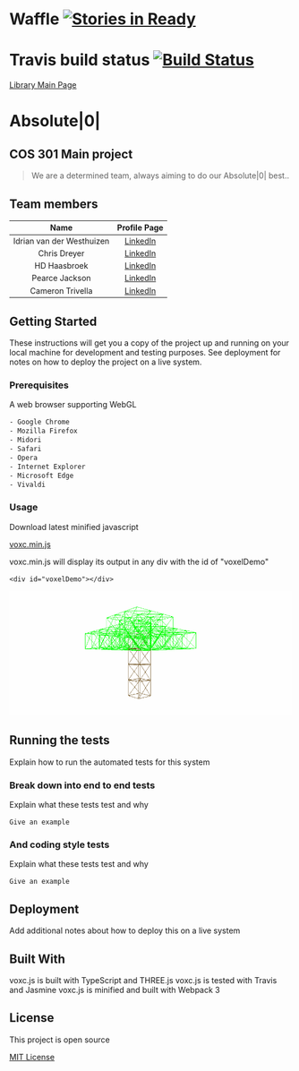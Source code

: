 # Waffle [![Stories in Ready](https://badge.waffle.io/Idrian/Absolute-0-.png?label=ready&title=Ready)](https://waffle.io/Idrian/Absolute-0-?utm_source=badge)

# Travis build status [![Build Status](https://travis-ci.org/Idrian/Absolute-0-.svg?branch=feature-file-conversion)](https://travis-ci.org/Idrian/Absolute-0-)

[Library Main Page](https://idrian.github.io/Absolute-0-/)

# Absolute|0| 
## COS 301 Main project

>We are a determined team, always aiming to do our Absolute|0| best..
## Team members

| Name       | Profile Page |
|:----------:|:------------:|
| Idrian van der Westhuizen | [LinkedIn](https://www.linkedin.com/in/eridianentertainment) |
| Chris Dreyer              | [LinkedIn](https://www.linkedin.com/in/chris-dreyer-a11a72142/)|
| HD Haasbroek | [LinkedIn](https://www.linkedin.com/in/hd-haasbroek-09a035140/) |
| Pearce Jackson |  [LinkedIn](https://www.linkedin.com/in/cameron-trivella-15ba74142/)|
| Cameron Trivella |  [LinkedIn](https://www.linkedin.com/in/pearce-jackson-32ba0073/)|


## Getting Started

These instructions will get you a copy of the project up and running on your local machine for development and testing purposes. See deployment for notes on how to deploy the project on a live system.

### Prerequisites

A web browser supporting WebGL

```
- Google Chrome
- Mozilla Firefox
- Midori
- Safari
- Opera
- Internet Explorer
- Microsoft Edge
- Vivaldi
```

### Usage

Download latest minified javascript

[voxc.min.js](https://github.com/Idrian/Absolute-0-/blob/master/build/js/voxc.min.js)

voxc.min.js will display its output in any div with the id of "voxelDemo"

```
<div id="voxelDemo"></div>
```

![alt text](https://github.com/Idrian/Absolute-0-/blob/master/resources/images/demo.png "Example output of voxc.js")


## Running the tests

Explain how to run the automated tests for this system

### Break down into end to end tests

Explain what these tests test and why

```
Give an example
```

### And coding style tests

Explain what these tests test and why

```
Give an example
```

## Deployment

Add additional notes about how to deploy this on a live system

## Built With
voxc.js is built with TypeScript and THREE.js
voxc.js is tested with Travis and Jasmine
voxc.js is minified and built with Webpack 3

## License

This project is open source

[MIT License](https://github.com/Idrian/Absolute-0-/blob/master/LICENSE)


